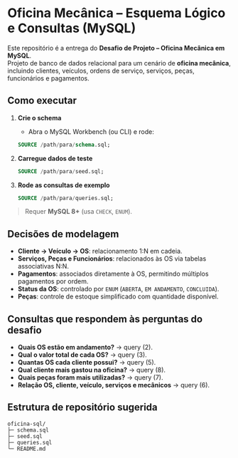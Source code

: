 # Oficina Mecânica – Esquema Lógico e Consultas (MySQL)

Este repositório é a entrega do **Desafio de Projeto – Oficina Mecânica em MySQL**.  
Projeto de banco de dados relacional para um cenário de **oficina mecânica**, incluindo clientes, veículos, ordens de serviço, serviços, peças, funcionários e pagamentos.

## Como executar

1. **Crie o schema**  
   - Abra o MySQL Workbench (ou CLI) e rode:
   ```sql
   SOURCE /path/para/schema.sql;
   ```

2. **Carregue dados de teste**  
   ```sql
   SOURCE /path/para/seed.sql;
   ```

3. **Rode as consultas de exemplo**  
   ```sql
   SOURCE /path/para/queries.sql;
   ```

> Requer **MySQL 8+** (usa `CHECK`, `ENUM`).

## Decisões de modelagem

- **Cliente → Veículo → OS**: relacionamento 1:N em cadeia.  
- **Serviços, Peças e Funcionários**: relacionados às OS via tabelas associativas N:N.  
- **Pagamentos**: associados diretamente à OS, permitindo múltiplos pagamentos por ordem.  
- **Status da OS**: controlado por `ENUM` (`ABERTA`, `EM ANDAMENTO`, `CONCLUIDA`).  
- **Peças**: controle de estoque simplificado com quantidade disponível.  

## Consultas que respondem às perguntas do desafio

- **Quais OS estão em andamento?** → query (2).  
- **Qual o valor total de cada OS?** → query (3).  
- **Quantas OS cada cliente possui?** → query (5).  
- **Qual cliente mais gastou na oficina?** → query (8).  
- **Quais peças foram mais utilizadas?** → query (7).  
- **Relação OS, cliente, veículo, serviços e mecânicos** → query (6).  

## Estrutura de repositório sugerida

```
oficina-sql/
├─ schema.sql
├─ seed.sql
├─ queries.sql
└─ README.md
```
